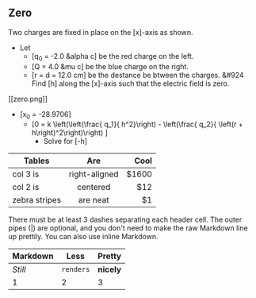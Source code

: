 ## Zero
Two charges are fixed in place on the \[x\]-axis as shown. 

* Let 
  * \[q<sub>0</sub> = -2.0 &alpha c\] be the red charge on the left.
  * \[Q = 4.0 &mu c\] be the blue charge on the right.
  * \[r = d = 12.0 cm\] be the destance be btween the charges.
&#924
Find \[h\] along the \[x\]-axis such that the electric 
field is zero.

[[zero.png]]

* \[x<sub>0</sub> = -28.9706\]
  * \[0 = k \left(\left(\frac{ q_1}{ h^2}\right) - \left(\frac{ q_2}{ \left(r + h\right)^2\right)\right) \]
      * Solve for \[-h\]

| Tables        | Are           | Cool  |
| ------------- |:-------------:| -----:|
| col 3 is      | right-aligned | $1600 |
| col 2 is      | centered      |   $12 |
| zebra stripes | are neat      |    $1 |

There must be at least 3 dashes separating each header cell.
The outer pipes (|) are optional, and you don't need to make the 
raw Markdown line up prettily. You can also use inline Markdown.

Markdown | Less | Pretty
--- | --- | ---
*Still* | `renders` | **nicely**
1 | 2 | 3

